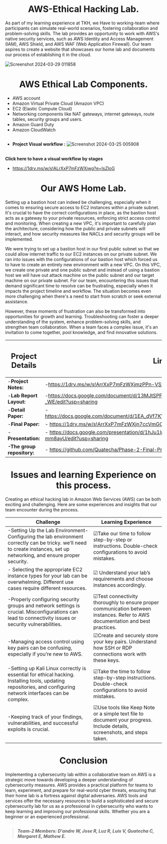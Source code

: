 <h1 align="center">AWS-Ethical Hacking Lab.</h1>

As part of my learning experience at TKH, we Have to working-team where participants can simulate real-world scenarios, fostering collaboration and problem-solving skills. The lab provides an opportunity to work with AWS's native security services, such as AWS Identity and Access Management (IAM), AWS Shield, and AWS WAF (Web Application Firewall). Our team aspires to create a website that showcases our home lab and documents our process of establishing it in the cloud.  

![Screenshot 2024-03-29 011858](https://github.com/luzritacco/AWS-Ethical-Hacking-lab/assets/151267325/021b676d-0d8a-4271-9e92-b270465503a7)


###
<h1 align="center">AWS Ethical Lab Components.</h1>



- AWS account
- Amazon Virtual Private Cloud (Amazon VPC)
- EC2 (Elastic Compute Cloud)
- Networking components like NAT gateways, internet gateways, route tables, security groups and users.
- Amazon Guard Duty
- Amazon CloudWatch 
 ##

 - **Project Visual workflow :**
   ![Screenshot 2024-03-25 005908](https://github.com/Quatecha/Phase-2-Final-Project_TKH-/assets/151267325/3b423c17-46ea-41ac-bee3-f5f5534003dc)
##


**Click here to have a visual workflow by stages**
  
- https://1drv.ms/w/s!ALrXxP7mFzWXjwg?e=IsZIoG
 ##
 <h1 align="center"> Our AWS Home Lab.</h1>

   Setting up a bastion host can indeed be challenging, especially when it comes to ensuring secure access to EC2 instances within a private subnet. It's crucial to have the correct configurations in place, as the bastion host acts as a gateway to your private resources, enforcing strict access control and monitoring. When creating a new VPC, it's important to carefully plan the architecture, considering how the public and private subnets will interact, and how security measures like NACLs and security groups will be implemented.

  We were trying to set up a bastion host in our first public subnet so that we could allow internet traffic to our EC2 instances on our private subnet. We ran into issues with the configurations of our bastion host which forced us to have to create an entirely new environment with a new VPC. On this VPC, we create one private and one public subnet and instead of using a bastion host we will have out attack machine on the public subnet and our target machine on our private subnet.
For our team, encountering this issues that demand significant time to resolve can be frustrating, especially when it impacts the project timeline and workflow. The situation becomes even more challenging when there's a need to start from scratch or seek external assistance.


 However, these moments of frustration can also be transformed into opportunities for growth and learning. Troubleshooting can foster a deeper understanding of the system, enhance problem-solving skills, and strengthen team collaboration. When a team faces a complex issue, it's an invitation to come together, pool knowledge, and find innovative solutions.



|<h2> Project Details </h2> |<h2> Links</h2>  |
| ------------- | ------------- |
|-**Project Notes:**            |-https://1drv.ms/w/s!ArrXxP7mFzWXjmzPPn-VSxdU43di?e=JYUBsc |
|-**Lab Report  Layout:**       |-https://docs.google.com/document/d/13MJtSPFCy_h2RG4m-nulJuCKO9qzSU3AWsC5mxF-_WE/edit?usp=sharing  |
|-**Detail Paper:**             | -  https://docs.google.com/document/d/1EA_dVf7KVaGYp0jS5BvDBONYGzRPB0P7iALVcPyaqY0/edit. |
|-**Final Paper:**              |- https://1drv.ms/w/s!ArrXxP7mFzWXjn7ccVmGCj8Dk4Ly?e=ijgebo        |
|-**Presentation:**             | - https://docs.google.com/presentation/d/1hJu1IpRhxcFIrRHTQg8eLtWdwxg3pfIRpGqj-mm8ayU/edit?usp=sharing  |
|**-The group repository:**     |- https://github.com/Quatecha/Phase-2-Final-Project_TKH-/blob/main/README.md |



##
 <h1 align="center">  Issues and learning Experience on this process.</h1>

Creating an ethical hacking lab in Amazon Web Services (AWS) can be both exciting and challenging. Here are some experiences and insights that our team encounter during the process.


|    Challenge | Learning Experience |
| ------------- | ------------- |
 -Setting Up the Lab Environment- Configuring the lab environment correctly can be tricky. we’ll need to create instances, set up networking, and ensure proper security.  | ☑Take our time to follow step-by-step or instructions. Double-check configurations to avoid mistakes.|
| - Selecting the appropriate EC2 instance types for your lab can be overwhelming. Different use cases require different resources. | ☑ Understand your lab’s requirements and choose instances accordingly.|
|-Properly configuring security groups and network settings is crucial. Misconfigurations can lead to   connectivity issues or security vulnerabilities. |☑Test connectivity thoroughly to ensure proper communication between instances. Refer to AWS documentation and best practices. |
|-Managing access control using key pairs can be confusing, especially if you’re new to AWS. |☑Create and securely store your key pairs. Understand how SSH or RDP connections work with these keys.|
|-Setting up Kali Linux correctly is essential for ethical hacking. Installing tools, updating repositories, and configuring network interfaces can be complex.|☑Take the time to follow step-by-step instructions. Double-check configurations to avoid mistakes.|
|-Keeping track of your findings, vulnerabilities, and successful exploits is crucial.|☑Use tools like Keep Note or a simple text file to document your progress. Include details, screenshots, and steps taken.|


##
<h1 align="center">Conclusion</h1>

 Implementing a cybersecurity lab within a collaborative team on AWS is a strategic move towards developing a deeper understanding of cybersecurity measures. AWS provides a practical platform for teams to learn, experiment, and prepare for real-world cyber threats, ensuring that their home lab is a fortress against digital adversaries. AWS tools and services offer the necessary resources to build a sophisticated and secure cybersecurity lab for us as a professional in cybersecurity who wants to keep learning and improving our professional skills. Whether you are a beginner or an experienced professional.

##

> _**Team-2 Members: D'andre W,  Jose R, Luz R, Luis V, Quatecha C, Margaret E, Mathew E.**_
 
